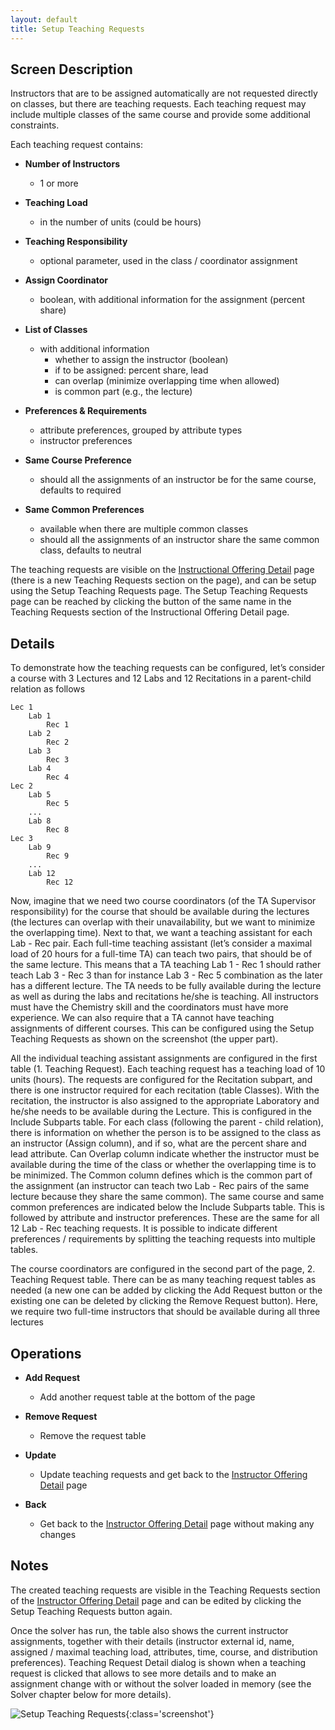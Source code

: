 ```yaml
---
layout: default
title: Setup Teaching Requests
---
```



## Screen Description


 Instructors that are to be assigned automatically are not requested directly on classes, but there are teaching requests. Each teaching request may include multiple classes of the same course and provide some additional constraints.


 Each teaching request contains:

* **Number of Instructors**
	* 1 or more

* **Teaching Load**
	* in the number of units (could be hours)

* **Teaching Responsibility**
	* optional parameter, used in the class / coordinator assignment

* **Assign Coordinator**
	* boolean, with additional information for the assignment (percent share)

* **List of Classes**
	* with additional information
		* whether to assign the instructor (boolean)
		* if to be assigned: percent share, lead
		* can overlap (minimize overlapping time when allowed)
		* is common part (e.g., the lecture)

* **Preferences & Requirements**
	* attribute preferences, grouped by attribute types
	* instructor preferences

* **Same Course Preference**
	* should all the assignments of an instructor be for the same course, defaults to required

* **Same Common Preferences**
	* available when there are multiple common classes
	* should all the assignments of an instructor share the same common class, defaults to neutral


 The teaching requests are visible on the [Instructional Offering Detail](instructional-offering-detail) page (there is a new Teaching Requests section on the page), and can be setup using the Setup Teaching Requests page. The Setup Teaching Requests page can be reached by clicking the button of the same name in the Teaching Requests section of the Instructional Offering Detail page.

## Details


 To demonstrate how the teaching requests can be configured, let’s consider a course with 3 Lectures and 12 Labs and 12 Recitations in a parent-child relation as follows
```
Lec 1
    Lab 1
        Rec 1
    Lab 2
        Rec 2
    Lab 3
        Rec 3
    Lab 4
        Rec 4
Lec 2
    Lab 5
        Rec 5
    ...
    Lab 8
        Rec 8
Lec 3
    Lab 9
        Rec 9
    ...
    Lab 12
        Rec 12
```


 Now, imagine that we need two course coordinators (of the TA Supervisor responsibility) for the course that should be available during the lectures (the lectures can overlap with their unavailability, but we want to minimize the overlapping time). Next to that, we want a teaching assistant for each Lab - Rec pair. Each full-time teaching assistant (let’s consider a maximal load of 20 hours for a full-time TA) can teach two pairs, that should be of the same lecture. This means that a TA teaching Lab 1 - Rec 1 should rather teach Lab 3 - Rec 3 than for instance Lab 3 - Rec 5 combination as the later has a different lecture. The TA needs to be fully available during the lecture as well as during the labs and recitations he/she is teaching. All instructors must have the Chemistry skill and the coordinators must have more experience. We can also require that a TA cannot have teaching assignments of different courses. This can be configured using the Setup Teaching Requests as shown on the screenshot (the upper part).


 All the individual teaching assistant assignments are configured in the first table (1. Teaching Request). Each teaching request has a teaching load of 10 units (hours). The requests are configured for the Recitation subpart, and there is one instructor required for each recitation (table Classes). With the recitation, the instructor is also assigned to the appropriate Laboratory and he/she needs to be available during the Lecture. This is configured in the Include Subparts table. For each class (following the parent - child relation), there is information on whether the person is to be assigned to the class as an instructor (Assign column), and if so, what are the percent share and lead attribute. Can Overlap column indicate whether the instructor must be available during the time of the class or whether the overlapping time is to be minimized. The Common column defines which is the common part of the assignment (an instructor can teach two Lab - Rec pairs of the same lecture because they share the same common). The same course and same common preferences are indicated below the Include Subparts table. This is followed by attribute and instructor preferences. These are the same for all 12 Lab - Rec teaching requests. It is possible to indicate different preferences / requirements by splitting the teaching requests into multiple tables.


 The course coordinators are configured in the second part of the page, 2. Teaching Request table. There can be as many teaching request tables as needed (a new one can be added by clicking the Add Request button or the existing one can be deleted by clicking the Remove Request button). Here, we require two full-time instructors that should be available during all three lectures

## Operations

* **Add Request**
	* Add another request table at the bottom of the page

* **Remove Request**
	* Remove the request table

* **Update**
	* Update teaching requests and get back to the [Instructor Offering Detail](instructional-offering-detail) page

* **Back**
	* Get back to the [Instructor Offering Detail](instructional-offering-detail) page without making any changes

## Notes


 The created teaching requests are visible in the Teaching Requests section of the [Instructor Offering Detail](instructional-offering-detail) page and can be edited by clicking the Setup Teaching Requests button again.


 Once the solver has run, the table also shows the current instructor assignments, together with their details (instructor external id, name, assigned / maximal teaching load, attributes, time, course, and distribution preferences). Teaching Request Detail dialog is shown when a teaching request is clicked that allows to see more details and to make an assignment change with or without the solver loaded in memory (see the Solver chapter below for more details).


![Setup Teaching Requests](images/setup-teaching-requests-1.png){:class='screenshot'}
